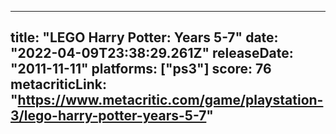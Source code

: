 
---
title: "LEGO Harry Potter: Years 5-7"
date: "2022-04-09T23:38:29.261Z"
releaseDate: "2011-11-11"
platforms: ["ps3"]
score: 76
metacriticLink: "https://www.metacritic.com/game/playstation-3/lego-harry-potter-years-5-7"
---
